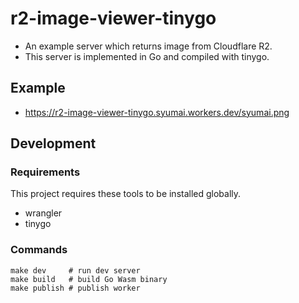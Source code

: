 # r2-image-viewer-tinygo

* An example server which returns image from Cloudflare R2.
* This server is implemented in Go and compiled with tinygo.

## Example

* https://r2-image-viewer-tinygo.syumai.workers.dev/syumai.png

## Development

### Requirements

This project requires these tools to be installed globally.

* wrangler
* tinygo

### Commands

```
make dev     # run dev server
make build   # build Go Wasm binary
make publish # publish worker
```
